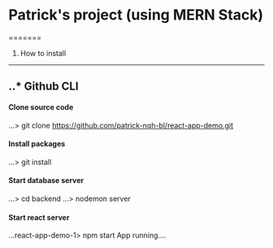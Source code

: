 # Patrick's project (using MERN Stack)
=======
1. How to install
-------
..* Github CLI
-------
#### Clone source code 
...> git clone https://github.com/patrick-nqh-bl/react-app-demo.git
#### Install packages
...> git install
#### Start database server
...> cd backend 
...> nodemon server
#### Start react server
...react-app-demo-1> npm start
App running....

